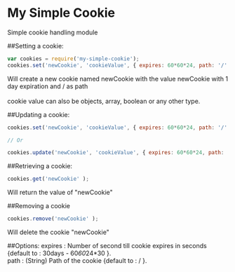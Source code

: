 My Simple Cookie
================

Simple cookie handling module<br>

##Setting a cookie:
```javascript
var cookies = require('my-simple-cookie');
cookies.set('newCookie', 'cookieValue', { expires: 60*60*24, path: '/' } );

```
Will create a new cookie named newCookie with the value newCookie with 1 day expiration and / as path<br><br>
cookie value can also be objects, array, boolean or any other type.


##Updating a cookie:
```javascript
cookies.set('newCookie', 'cookieValue', { expires: 60*60*24, path: '/' } );

// Or

cookies.update('newCookie', 'cookieValue', { expires: 60*60*24, path: '/' } );
```

##Retrieving a cookie:
```javascript
cookies.get('newCookie' );
```
Will return the value of "newCookie" <br>

##Removing a cookie
```javascript
cookies.remove('newCookie' );
```
Will delete the cookie "newCookie" <br>


##Options:
expires : Number of second till cookie expires in seconds {default to : 30days - 60*60*24*30 }.<br>
path : (String) Path of the cookie {default to : / }.<br>
 



